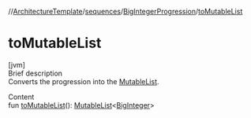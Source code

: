 //[ArchitectureTemplate](../../index.md)/[sequences](../index.md)/[BigIntegerProgression](index.md)/[toMutableList](to-mutable-list.md)



# toMutableList  
[jvm]  
Brief description  
Converts the progression into the [MutableList](https://kotlinlang.org/api/latest/jvm/stdlib/kotlin.collections/index.html).  
  
  
Content  
fun [toMutableList](to-mutable-list.md)(): [MutableList](https://kotlinlang.org/api/latest/jvm/stdlib/kotlin.collections/-mutable-list/index.html)<[BigInteger](https://docs.oracle.com/javase/8/docs/api/java/math/BigInteger.html)>  



